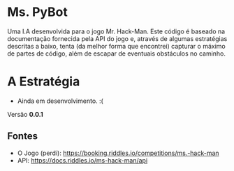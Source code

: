 # Ms. PyBot
Uma I.A desenvolvida para o jogo Mr. Hack-Man.
Este código é baseado na documentação fornecida pela API do jogo e, através de algumas estratégias descritas a baixo, tenta (da melhor forma que encontrei) capturar o máximo de partes de código, além de escapar de eventuais obstáculos no caminho.

# A Estratégia

  - Ainda em desenvolvimento. :(


Versão **0.0.1**

## Fontes

 - O Jogo (perdi): https://booking.riddles.io/competitions/ms.-hack-man
 - API: https://docs.riddles.io/ms-hack-man/api
